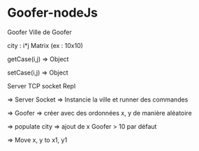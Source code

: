 # Goofer-nodeJs

Goofer 
Ville de Goofer 

city : i*j Matrix (ex : 10x10)

getCase(i,j) =>  Object

setCase(i,j) =>  Object

Server TCP socket Repl

=> Server Socket => Instancie la ville et runner des commandes 


=> Goofer => créer avec des ordonnées x, y de manière aléatoire

=> populate city => ajout de x Goofer > 10 par défaut

=> Move x, y to x1, y1
